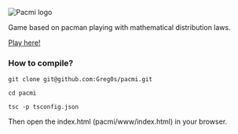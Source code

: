 ![Pacmi logo](https://greg0s.github.io/pacmi/www/assets/img/pacmi.png)

Game based on pacman playing with mathematical distribution laws.

[Play here!](https://greg0s.github.io/pacmi/www/)

### How to compile?
``` 
git clone git@github.com:Greg0s/pacmi.git

cd pacmi
 
tsc -p tsconfig.json
``` 

Then open the index.html (pacmi/www/index.html) in your browser.
